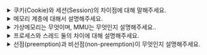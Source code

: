 <details>
<summary>쿠키(Cookie)와 세션(Session)의 차이점에 대해 말해주세요.</summary>

### 👨🏻‍💻 **답변**
``` 
쿠키와 세션의 차이점에는 여러 가지가 있습니다. 

첫 번째로 사용자의 정보가 저장되는 위치가 다르다는 점입니다. 쿠키는 클라이언트에서 저장하지만, 세션은 웹 서버에서 저장합니다. 

두 번째로 보안 면에서 세션이 더 우수하며, 요청 속도는 쿠키가 더 빠릅니다. 

세 번째로 쿠키는 만료 시점을 쿠키 저장시에 설정하며, 브라우저가 종료되어도 만료시점이 지나지 않으면 삭제되지 않습니다. 반면에 세션은 브라우저 종료 시에 삭제됩니다. 
```
### 🎯 **핵심 키워드**
```
저장 위치, 보안, 속도, 만료 시점
```
### 📔 **관련 자료**

</details>

<details>
<summary>메모리 계층에 대해서 설명해주세요.</summary>

### 👨🏻‍💻 **답변**
``` 
메모리 계층은 레지스터, 캐시, 주기억장치, 보조기억장치로 구성되어 있습니다. 
레지스터는 CPU 안에 있는 메모리로 휘발성이며 속도가 가장 빠르고 기억 용량이 가장 낮습니다. 
캐시는 CPU 안에 있는 메모리로 대표적으로 L1, L2 캐시가 있으며 휘발성이고 속도가 빠르며 기억 용량이 낮습니다. 
주기억장치는 RAM을 가리키며 휘발성이며 속도와 기억 용량이 보통입니다.
보조기억장치로는 HDD, SSD를 일컬으며 비휘발성이며 속도가 낮고 기억 용량이 높습니다. 
```
### 🎯 **핵심 키워드**
```
 ‘레지스터, 캐시, 주기억장치(RAM), 보조기억장치(HDD, SSD)’ + ‘휘발성, 속도, 기억 용량’
```
### 📔 **관련 자료**

</details>

<details>
<summary>가상메모리는 무엇이며, MMU는 무엇인지 설명해주세요..</summary>

### 👨🏻‍💻 **답변**
``` 
가상메모리는 RAM의 크기를 실제보다 크게 확장하는 기술입니다. 이를 통해 프로세스 전체가 메모리 내에 올라오지 않더라도 실행이 가능하도록 합니다. 이를 통해 더 많은 프로그램이 동시에 실행될 수 있고, 프로그램들 간의 메모리 사용이 효율적으로 관리될 수 있습니다. 
MMU는 CPU와 메모리 사이에 위치하며 가상 주소를 실제 메모리 주소로 변환해주는 장치입니다. 
```
### 🎯 **핵심 키워드**
```
확장, 가상 주소, 실제 주소, 변환
```
### 📔 **관련 자료**

</details>

<details>
<summary>프로세스와 스레드 둘의 차이에 대해 설명해주세요.</summary>

### 👨🏻‍💻 **답변**
``` 
프로세스는 메인 메모리(주기억장치)에 적재되어 실행되는 프로그램의 인스턴스를 의미하며, 운영체제로부터 자원을 할당받은 작업의 단위를 의미합니다. 반면, 스레드는 한 프로세스 내의 실행 흐름의 단위를 의미합니다. 프로세스는 독립적인 메모리 공간을 가지지만, 스레드는 같은 주소 공간과 프로세스의 자원을 공유합니다. 
```
### 🎯 **핵심 키워드**
```
작업의 단위, 실행 흐름의 단위, 독립적, 공유
```
### 📔 **관련 자료**

</details>

<details>
<summary>선점(preemption)과 비선점(non-preemption)이 무엇인지 설명해주세요.</summary>

### 👨🏻‍💻 **답변**
``` 
선점 방식은 현재 사용하고 있는 프로세스를 알고리즘에 의해 중단시키고 다른 프로세스에 CPU 소유권을 할당하는 방식입니다. 반면, 비선점 방식은 프로세스가 스스로 CPU 소유권을 포기하는 방식이며, 강제로 프로세스를 중지하지 않습니다. 그렇기에 현재 실행되고 있는 프로세스의 CPU 사용이 끝날 때까지 기다려야 합니다.
```
### 🎯 **핵심 키워드**
```
소유권, 중단
```
### 📔 **관련 자료**

</details>